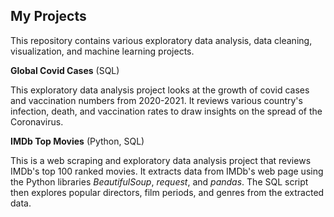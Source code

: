 ## My Projects

This repository contains various exploratory data analysis, data cleaning, visualization, and machine learning projects.

**Global Covid Cases** (SQL)

This exploratory data analysis project looks at the growth of covid cases and vaccination numbers from 2020-2021. It reviews various country's infection, death, and vaccination rates to draw insights on the spread of the Coronavirus.

**IMDb Top Movies** (Python, SQL)

This is a web scraping and exploratory data analysis project that reviews IMDb's top 100 ranked movies. It extracts data from IMDb's web page using the Python libraries _BeautifulSoup_, _request_, and _pandas_. The SQL script then explores popular directors, film periods, and genres from the extracted data.

